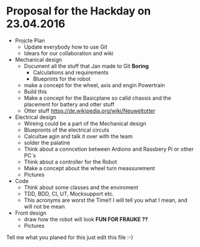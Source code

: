 # Proposal for the Hackday on 23.04.2016

* Projcte Plan
  * Update everybody how to use Git
  * Idears for our collaboration and wiki
* Mechanical design
  * Document all the stuff that Jan made to Git __Boring__
    * Calculations and requirements
    * Blueprints for the robot
  * make a concept for the wheel, axis and engin Powertrain
  * Build this
  * Make a concept for the Basicplane so calld chassis and the placement for battery and otter stuff 
  * Otter stuff https://de.wikipedia.org/wiki/Neuweltotter
* Electrical design
  * Wireing could be a part of the Mechanical design
  * Bluepronts of the electrical circuts
  * Calcultae agin and talk it over with the team
  * solder the palatine
  * Think about a conncetion between Ardiono and Rassbery Pi or other PC´s
  * Think about a controller for the Robot
  * Make a concept about the wheel turn meassurement
  * Pictures
* Code
  * Think about some classes and the enviroment 
  * TDD, BDD, CI, UT, Mocksupport etc. 
  * This acronyms are worst the Time!! I will tell you what I mean, and will not be mean
* Front design 
  * draw how the robot will look __FUN FOR FRAUKE ??__
  * Pictures 

Tell me what you planed for this just edit this file :-)

